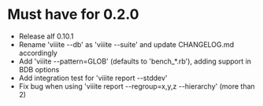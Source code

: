 # Must have for 0.2.0

* Release alf 0.10.1
* Rename 'viiite --db' as 'viiite --suite' and update CHANGELOG.md accordingly
* Add 'viiite --pattern=GLOB' (defaults to 'bench_*.rb'), adding support in BDB
  options
* Add integration test for 'viiite report --stddev'
* Fix bug when using 'viiite report --regroup=x,y,z --hierarchy' (more than 2)
